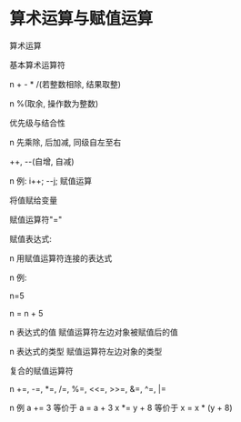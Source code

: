 # 算术运算与赋值运算

算术运算

  基本算术运算符

n  +  -  *  /(若整数相除, 结果取整)

n  %(取余, 操作数为整数)

  优先级与结合性

n  先乘除, 后加减, 同级自左至右

  ++, --(自增, 自减)

n  例: i++;    --j;
赋值运算

  将值赋给变量

  赋值运算符"="

  赋值表达式:

n  用赋值运算符连接的表达式

n  例:

n=5

n = n + 5

n  表达式的值
赋值运算符左边对象被赋值后的值

n  表达式的类型
赋值运算符左边对象的类型

  复合的赋值运算符

n  +=, -=, *=, /=, %=, <<=, >>=, &=, ^=, |=

n  例
a += 3 等价于 a = a + 3
x *= y + 8 等价于 x = x * (y + 8)

